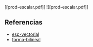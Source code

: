[[prod-escalar.pdf]]
![[prod-escalar.pdf]]

## Referencias
- [esp-vectorial](./esp-vectorial.md)
- [forma-bilineal](./forma-bilineal.md)
